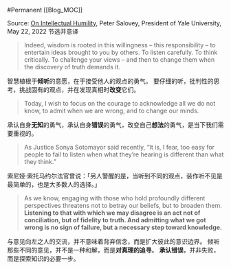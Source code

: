 #Permanent
[[Blog_MOC]] 

Source: 
[On Intellectual Humility](https://president.yale.edu/president/speeches/intellectual-humility), Peter Salovey, President of Yale University, May 22, 2022
节选并意译

>Indeed, wisdom is rooted in this willingness – this responsibility – to entertain ideas brought to you by others. To listen carefully. To think critically. To challenge your views – and then to change them when the discovery of truth demands it.

智慧植根于**倾听**的意愿，在于接受他人的观点的勇气。
要仔细的听，批判性的思考，挑战固有的观点，并在发现真相时**改变**它们。

>Today, I wish to focus on the courage to acknowledge all we do not know, to admit when we are wrong, and to change our minds.

承认自身**无知**的勇气，承认自身**错误**的勇气，改变自己**想法**的勇气，是当下我们需要重视的。

>As Justice Sonya Sotomayor said recently, “It is, I fear, too easy for people to fail to listen when what they’re hearing is different than what they think.”

索尼娅·索托马约尔法官曾说：「另人警醒的是，当听到不同的观点，装作听不见是最简单的，也是大多数人的选择。」

>As we know, engaging with those who hold profoundly different perspectives threatens not to betray our beliefs, but to broaden them. **Listening to that with which we may disagree is an act not of conciliation, but of fidelity to truth. And admitting what we got wrong is no sign of failure, but a necessary step toward knowledge.**

与意见向左之人的交流，并不意味着背弃信念，而是扩大彼此的意识边界。
倾听那些不同的意见，并不是一种和解，而是**对真理的追寻**。
**承认错误**，并非失败，而是探索知识的必要一步。


